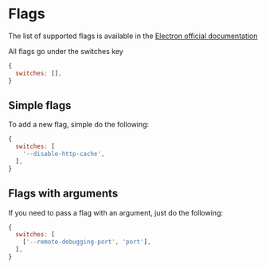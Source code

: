 # Flags

The list of supported flags is available in the [Electron official documentation](https://www.electronjs.org/docs/api/command-line-switches)

All flags go under the switches key

```js
{
  switches: [],  
}
```

## Simple flags

To add a new flag, simple do the following:

```js
{
  switches: [
    '--disable-http-cache',
  ],  
}
```

## Flags with arguments

If you need to pass a flag with an argument, just do the following:

```js
{
  switches: [
    ['--remote-debugging-port', 'port'],
  ],  
}
```
